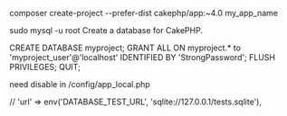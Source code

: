  

composer create-project --prefer-dist cakephp/app:~4.0 my_app_name



sudo mysql -u root
Create a database for CakePHP.

CREATE DATABASE myproject;
GRANT ALL ON myproject.* to 'myproject_user'@'localhost' IDENTIFIED BY 'StrongPassword';
FLUSH PRIVILEGES;
QUIT;


need disable in /config/app_local.php

 // 'url' => env('DATABASE_TEST_URL', 'sqlite://127.0.0.1/tests.sqlite'),